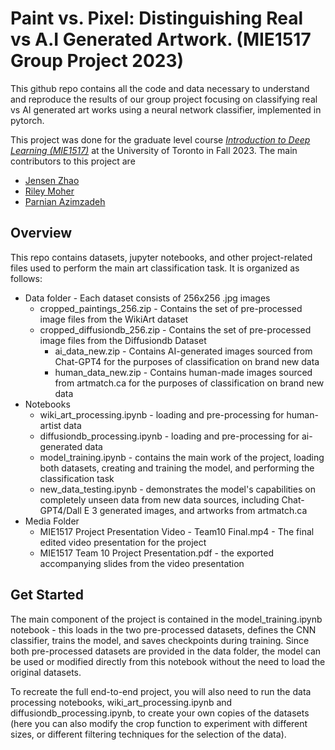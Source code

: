 # Paint vs. Pixel: Distinguishing Real vs A.I Generated Artwork. (MIE1517 Group Project 2023)
This github repo contains all the code and data necessary to understand and reproduce the results of our group project focusing on classifying real vs AI generated art works using a neural network classifier, implemented in pytorch.

This project was done for the graduate level course  *[Introduction to Deep Learning (MIE1517)](https://www.mie.utoronto.ca/programs/graduate/course-descriptions/#MIE1517H)* at the University of Toronto in Fall 2023.
The main contributors to this project are
- [Jensen Zhao](https://github.com/JensenZhaoUT)
- [Riley Moher](https://linktr.ee/rileymomo)
- [Parnian Azimzadeh](https://www.linkedin.com/in/parnian-azimzadeh)

##  Overview
This repo contains datasets, jupyter notebooks, and other project-related files used to perform the main art classification task. It is organized as follows:

 - Data folder - Each dataset consists of 256x256 .jpg images
	 - cropped_paintings_256.zip - Contains the set of pre-processed image files from the WikiArt dataset
	 - cropped_diffusiondb_256.zip - Contains the set of pre-processed image files from the Diffusiondb Dataset
    	 - ai_data_new.zip - Contains AI-generated images sourced from Chat-GPT4 for the purposes of classification on brand new data
         - human_data_new.zip - Contains human-made images sourced from artmatch.ca for the purposes of classification on brand new data
 - Notebooks
	 - wiki_art_processing.ipynb - loading and pre-processing for human-artist data
	 - diffusiondb_processing.ipynb - loading and pre-processing for ai-generated data
	 - model_training.ipynb - contains the main work of the project, loading both datasets, creating and training the model, and performing the classification task
	 - new_data_testing.ipynb - demonstrates the model's capabilities on completely unseen data from new data sources, including Chat-GPT4/Dall E 3 generated images, and artworks from artmatch.ca
 - Media Folder
	 - MIE1517 Project Presentation Video - Team10 Final.mp4 - The final edited video presentation for the project
	 - MIE1517 Team 10 Project Presentation.pdf - the exported accompanying slides from the video presentation

## Get Started
The main component of the project is contained in the model_training.ipynb notebook - this loads in the two pre-processed datasets, defines the CNN classifier, trains the model, and saves checkpoints during training. Since both pre-processed datasets are provided in the data folder, the model can be used or modified directly from this notebook without the need to load the original datasets. 

To recreate the full end-to-end project, you will also need to run the data processing notebooks, wiki_art_processing.ipynb and diffusiondb_processing.ipynb, to create your own copies of the datasets (here you can also modify the crop function to experiment with different sizes, or different filtering techniques for the selection of the data). 
